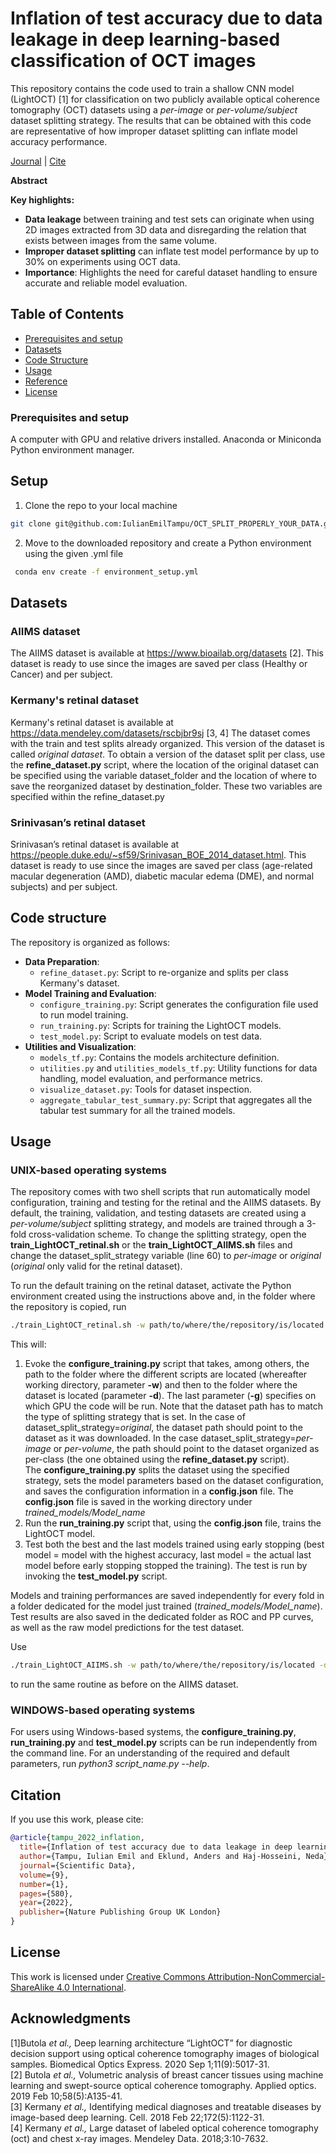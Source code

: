 # Inflation of test accuracy due to data leakage in deep learning-based classification of OCT images

This repository contains the code used to train a shallow CNN model (LightOCT) [1] for classification on two publicly available optical coherence tomography (OCT) datasets using a *per-image* or *per-volume/subject* dataset splitting strategy. The results that can be obtained with this code are representative of how improper dataset splitting can inflate model accuracy performance.

[Journal](https://doi.org/10.1038/s41597-022-01618-6) | [Cite](#reference)

**Abstract**


**Key highlights:**
- **Data leakage** between training and test sets can originate when using 2D images extracted from 3D data and disregarding the relation that exists between images from the same volume.  
- **Improper dataset splitting** can inflate test model performance by up to 30% on experiments using OCT data.
- **Importance**: Highlights the need for careful dataset handling to ensure accurate and reliable model evaluation.

## Table of Contents
- [Prerequisites and setup](#setup)
- [Datasets](#datasets)
- [Code Structure](#code-structure)
- [Usage](#usage)
- [Reference](#reference)
- [License](#license)

### Prerequisites and setup
A computer with GPU and relative drivers installed.
Anaconda or Miniconda Python environment manager.

## Setup
1. Clone the repo to your local machine
```sh
git clone git@github.com:IulianEmilTampu/OCT_SPLIT_PROPERLY_YOUR_DATA.git
```
2. Move to the downloaded repository and create a Python environment using the given .yml file
  ```sh
   conda env create -f environment_setup.yml
   ```

## Datasets
### AIIMS dataset
The AIIMS dataset is available at https://www.bioailab.org/datasets [2]. 
This dataset is ready to use since the images are saved per class (Healthy or Cancer) and per subject.

### Kermany's retinal dataset
Kermany's retinal dataset is available at https://data.mendeley.com/datasets/rscbjbr9sj [3, 4]
The dataset comes with the train and test splits already organized. This version of the dataset is called *original dataset*. To obtain a version of the dataset split per class, use the **refine_dataset.py** script, where the location of the original dataset can be specified using the variable dataset_folder and the location of where to save the reorganized dataset by destination_folder. These two variables are specified within the refine_dataset.py 

### Srinivasan’s retinal dataset
Srinivasan’s retinal dataset is available at https://people.duke.edu/~sf59/Srinivasan_BOE_2014_dataset.html.
This dataset is ready to use since the images are saved per class (age-related macular degeneration (AMD), diabetic macular edema (DME), and normal subjects) and per subject. 

## Code structure
The repository is organized as follows:

- **Data Preparation**:
  - `refine_dataset.py`: Script to re-organize and splits per class Kermany's dataset. 
- **Model Training and Evaluation**:
  - `configure_training.py`: Script generates the configuration file used to run model training.
  - `run_training.py`: Scripts for training the LightOCT models.
  - `test_model.py`: Script to evaluate models on test data.
- **Utilities and Visualization**:
  - `models_tf.py`: Contains the models architecture definition.
  - `utilities.py` and `utilities_models_tf.py`: Utility functions for data handling, model evaluation, and performance metrics.
  - `visualize_dataset.py`: Tools for dataset inspection.
  - `aggregate_tabular_test_summary.py`: Script that aggregates all the tabular test summary for all the trained models.

## Usage
### UNIX-based operating systems
The repository comes with two shell scripts that run automatically model configuration, training and testing for the retinal and the AIIMS datasets. By default, the training, validation, and testing datasets are created using a *per-volume/subject* splitting strategy, and models are trained through a 3-fold cross-validation scheme. To change the splitting strategy, open the **train_LightOCT_retinal.sh** or the **train_LightOCT_AIIMS.sh** files and change the dataset_split_strategy variable (line 60) to *per-image* or *original* (*original* only valid for the retinal dataset).

To run the default training on the retinal dataset, activate the Python environment created using the instructions above and, in the folder where the repository is copied, run
  ```sh
  ./train_LightOCT_retinal.sh -w path/to/where/the/repository/is/located -d /path/to/the/per_class/retinal/dataset -g 0
  ```
This will:
1. Evoke the **configure_training.py** script that takes, among others, the path to the folder where the different scripts are located (whereafter working directory, parameter **-w**) and then to the folder where the dataset is located (parameter **-d**). The last parameter (**-g**) specifies on which GPU the code will be run. Note that the dataset path has to match the type of splitting strategy that is set. In the case of dataset_split_strategy=*original*, the dataset path should point to the dataset as it was downloaded. In the case dataset_split_strategy=*per-image* or *per-volume*, the path should point to the dataset organized as per-class (the one obtained using the **refine_dataset.py** script).\
The **configure_training.py** splits the dataset using the specified strategy, sets the model parameters based on the dataset configuration, and saves the configuration information in a **config.json** file. The **config.json** file is saved in the working directory under *trained_models/Model_name*
2. Run the **run_training.py** script that, using the **config.json** file, trains the LightOCT model.
6. Test both the best and the last models trained using early stopping (best model = model with the highest accuracy, last model = the actual last model before early stopping stopped the training). The test is run by invoking the **test_model.py** script.

Models and training performances are saved independently for every fold in a folder dedicated for the model just trained (*trained_models/Model_name*). Test results are also saved in the dedicated folder as ROC and PP curves, as well as the raw model predictions for the test dataset.

Use 
  ```sh
  ./train_LightOCT_AIIMS.sh -w path/to/where/the/repository/is/located -d /path/to/the/per_class/AIIMS/dataset -g 0
  ```
to run the same routine as before on the AIIMS dataset.

### WINDOWS-based operating systems
For users using Windows-based systems, the **configure_training.py**, **run_training.py** and **test_model.py** scripts can be run independently from the command line. For an understanding of the required and default parameters, run *python3 script_name.py --help*.


## Citation
If you use this work, please cite:

```bibtex
@article{tampu_2022_inflation,
  title={Inflation of test accuracy due to data leakage in deep learning-based classification of OCT images},
  author={Tampu, Iulian Emil and Eklund, Anders and Haj-Hosseini, Neda},
  journal={Scientific Data},
  volume={9},
  number={1},
  pages={580},
  year={2022},
  publisher={Nature Publishing Group UK London}
}
```

## License
This work is licensed under [Creative Commons Attribution-NonCommercial-ShareAlike 4.0 International](https://creativecommons.org/licenses/by-nc-sa/4.0/).

## Acknowledgments
[1]Butola *et al.,* Deep learning architecture “LightOCT” for diagnostic decision support using optical coherence tomography images of biological samples. Biomedical Optics Express. 2020 Sep 1;11(9):5017-31.\
[2] Butola *et al.,* Volumetric analysis of breast cancer tissues using machine learning and swept-source optical coherence tomography. Applied optics. 2019 Feb 10;58(5):A135-41.\
[3] Kermany *et al.,* Identifying medical diagnoses and treatable diseases by image-based deep learning. Cell. 2018 Feb 22;172(5):1122-31.\
[4] Kermany *et al.,* Large dataset of labeled optical coherence tomography (oct) and chest x-ray images. Mendeley Data. 2018;3:10-7632.



